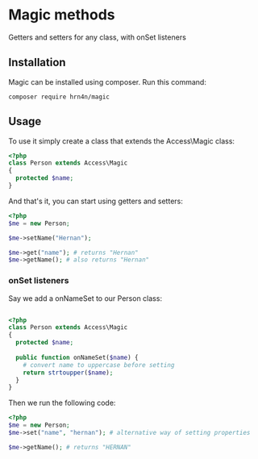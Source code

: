 # Magic methods
Getters and setters for any class, with onSet listeners

## Installation

Magic can be installed using composer. Run this command:

```
composer require hrn4n/magic
```

## Usage 
To use it simply create a class that extends the Access\\Magic class:

```php
<?php 
class Person extends Access\Magic
{
  protected $name;
}

```

And that's it, you can start using getters and setters:

```php
<?php
$me = new Person;

$me->setName("Hernan");

$me->get("name"); # returns "Hernan"
$me->getName(); # also returns "Hernan"
```

### onSet listeners

Say we add a onNameSet to our Person class:

```php

<?php 
class Person extends Access\Magic
{
  protected $name;
  
  public function onNameSet($name) {
    # convert name to uppercase before setting 
    return strtoupper($name);
  }
}
```

Then we run the following code:

```php
<?php 
$me = new Person;
$me->set("name", "hernan"); # alternative way of setting properties

$me->getName(); # returns "HERNAN"
```
